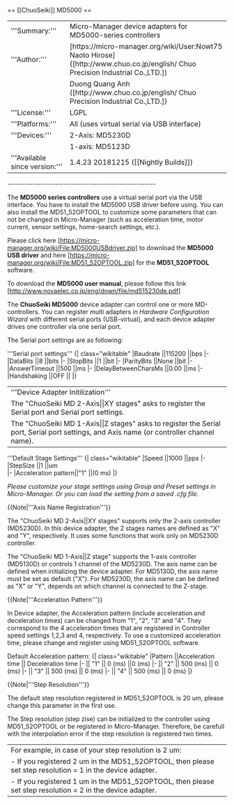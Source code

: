 == [[ChuoSeiki]] MD5000 ==

<table>
<tr><td>'''Summary:'''</td><td>Micro-Manager device adapters for MD5000-series controllers</td></tr>
<tr><td>'''Author:'''</td><td>[https://micro-manager.org/wiki/User:Nowt75 Naoto Hirose] ([http://www.chuo.co.jp/english/ Chuo Precision Industrial Co.,LTD.])</td></tr>
<tr><td></td><td>Duong Quang Anh ([http://www.chuo.co.jp/english/ Chuo Precision Industrial Co.,LTD.])</td></tr>
<tr><td>'''License:'''</td><td>LGPL</td></tr> 
<tr><td>'''Platforms:'''</td><td>All (uses virtual serial via USB interface)</td></tr>
<tr><td>'''Devices:'''</td><td>2-Axis: MD5230D</td></tr>
<tr><td>              </td><td>1-axis: MD5123D </td></tr>
<tr><td>'''Available since version:'''</td><td> 1.4.23 20181215 ([[Nightly Builds]])</td></tr>
</table>
-----------------------------------------------------

The <b>MD5000 series controllers</b> use a virtual serial port via the USB interface. You have to install the MD5000 USB driver before using. You can also install the MD51_52OPTOOL to customize some parameters that can not be changed in Micro-Manager (such as acceleration time, motor current, sensor settings, home-search settings, etc.).

Please click here [https://micro-manager.org/wiki/File:MD5000USBdriver.zip] to download the <b>MD5000 USB driver</b> and here [https://micro-manager.org/wiki/File:MD51_52OPTOOL.zip] for the <b>MD51_52OPTOOL</b> software.

To download the <b>MD5000 user manual</b>, please follow this link [http://www.novaelec.co.jp/eng/down/file/md515230de.pdf]

The <b>ChuoSeiki MD5000</b> device adapter can control one or more MD-controllers. You can register multi adapters in <em>Hardware Configuration Wizard</em> with different serial ports (USB-virtual), and each device adapter drives one controller via one serial port.

The Serial port settings are as following:

'''Serial port settings'''
{| class="wikitable"
|Baudrate            ||115200 ||bps
|-
|DataBits            ||8      ||bits
|-
|StopBits            ||1      ||bit
|-
|ParityBits          ||None   ||bit
|-
|AnswerTimeout       ||500    ||ms
|-
|DelayBetweenCharsMs ||0.00   ||ms
|-
|Handshaking         ||OFF    ||
|}

<table>
<tr><td>'''Device Adapter Initilization'''</td></tr>
<tr><td>The "ChuoSeiki MD 2-Axis||XY stages" asks to register the Serial port and Serial port settings.</td></tr>
<tr><td>The "ChuoSeiki MD 1-Axis||Z stages" asks to register the Serial port, Serial port settings, and Axis name (or controller channel name).</td></tr>
</table>

'''Default Stage Settings'''
{|  class="wikitable"
|Speed               ||1000 ||pps
|-
|StepSize            ||1    ||um    
|-
|Acceleration pattern||"1" ||(0 ms)
|}

<em>Please customize your stage settings using <em>Group</em> and <em>Preset settings</em> in Micro-Manager. Or you can load the setting from a saved .cfg file.</em>

{{Note|'''Axis Name Registration'''}}

The "ChuoSeiki MD 2-Axis||XY stages" supports only the 2-axis controller (MD5230D). In this device adapter, the 2 stages names are defined as "X" and "Y", respectively. It uses some functions that work only on MD5230D controller.

The "ChuoSeiki MD 1-Axis||Z stage" supports the 1-axis controller (MD5130D) or controls 1 channel of the MD5230D. The axis name can be defined when initializing the device adapter. For MD5130D, the axis name must be set as default ("X"). For MD5230D, the axis name can be defined as "X" or "Y", depends on which channel is connected to the Z-stage.

{{Note|'''Acceleration Pattern'''}}

In Device adapter, the Acceleration pattern (include acceleration and deceleration times) can be changed from "1", "2", "3" and "4". They correspond to the 4 acceleration times that are registered in Controller speed settings 1,2,3 and 4, respectively. To use a customized acceleration time, please change and register using MD51_52OPTOOL software.

Default Acceleration pattern:
{|  class="wikitable"
|Pattern  ||Acceleration time   || Deceleration time 
|-
|| "1"    || 0 (ms)             ||0 (ms)
|-
|| "2"    || 500 (ms)           || 0 (ms)
|-
||  "3"   || 500 (ms)           || 0 (ms) 
|-
||  "4"   || 500 (ms)           || 0 (ms)
|}

{{Note|'''Step Resolution'''}}

The default step resolution registered in MD51_52OPTOOL is 20 um, please change this parameter in the first use.

The Step resolution (step zise) can be initialized to the controller using MD51_52OPTOOL or be registered in Micro-Manager. Therefore, be carefull with the interpolation error if the step resolution is registered two times.
<table>
<tr><td>For example, in case of your step resolution is 2 um:</td></tr>
<tr><td>- If you registered 2 um in the MD51_52OPTOOL, then please set step resolution = 1 in the device adapter.</td></tr>
<tr><td>- If you registered 1 um in the MD51_52OPTOOL, then please set step resolution = 2 in the device adapter.</td></tr>
</table>
